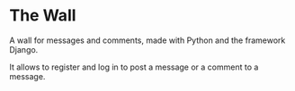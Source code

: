 # The Wall
A wall for messages and comments, made with Python and the framework Django.

It allows to register and log in to post a message or a comment to a message.
